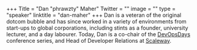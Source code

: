 +++
Title = "Dan \"phrawzty\" Maher"
Twitter = ""
image = ""
type = "speaker"
linktitle = "dan-maher"
+++
Dan is a veteran of the original dotcom bubble and has since worked in a variety of environments from start-ups to global corporations, including stints as a founder, university lecturer, and a day labourer. Today, Dan is a co-chair of the [DevOpsDays](https://devopsdays.org) conference series, and Head of Developer Relations at [Scaleway](https://scaleway.com).


